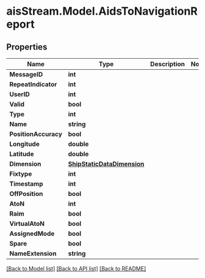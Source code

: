 # aisStream.Model.AidsToNavigationReport

## Properties

Name | Type | Description | Notes
------------ | ------------- | ------------- | -------------
**MessageID** | **int** |  | 
**RepeatIndicator** | **int** |  | 
**UserID** | **int** |  | 
**Valid** | **bool** |  | 
**Type** | **int** |  | 
**Name** | **string** |  | 
**PositionAccuracy** | **bool** |  | 
**Longitude** | **double** |  | 
**Latitude** | **double** |  | 
**Dimension** | [**ShipStaticDataDimension**](ShipStaticDataDimension.md) |  | 
**Fixtype** | **int** |  | 
**Timestamp** | **int** |  | 
**OffPosition** | **bool** |  | 
**AtoN** | **int** |  | 
**Raim** | **bool** |  | 
**VirtualAtoN** | **bool** |  | 
**AssignedMode** | **bool** |  | 
**Spare** | **bool** |  | 
**NameExtension** | **string** |  | 

[[Back to Model list]](../README.md#documentation-for-models) [[Back to API list]](../README.md#documentation-for-api-endpoints) [[Back to README]](../README.md)

